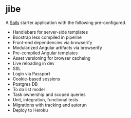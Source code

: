 # jibe

A [Sails](http://sailsjs.org) starter application with the following pre-configured.

* Handlebars for server-side templates
* Boostrap less compiled in pipeline
* Front-end dependencies via browserify
* Modularized Angular artifacts via browserify
* Pre-compiled Angular templates
* Asset versioning for browser cacheing
* Live reloading in dev
* SSL
* Login via Passport
* Cookie-based sessions
* Postgres DB
* To do list model
* Task ownership and scoped queries
* Unit, integration, functional tests
* Migrations with tracking and autorun
* Deploy to Heroku
